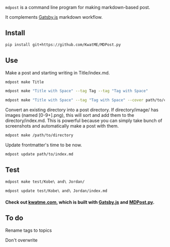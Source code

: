 `mdpost` is a command line program for making markdown-based post.

It complements [Gatsby.js](https://www.gatsbyjs.com) markdown workflow.

## Install

```sh
pip install git+https://github.com/KwatME/MDPost.py
```

## Use

Make a post and starting writing in Title/index.md.

```sh
mdpost make Title
```

```sh
mdpost make "Title with Space" --tag Tag --tag "Tag with Space"
```

```sh
mdpost make "Title with Space" --tag "Tag with Space" --cover path/to/cover.jpeg
```

Convert an existing directory into a post directory.
If directory/image/ has images (named [0-9+].png), this will sort and add them to the directory/index.md.
This is powerful because you can simply take bunch of screenshots and automatically make a post with them.

```sh
mdpost make /path/to/directory
```

Update frontmatter's time to be now.

```sh
mdpost update path/to/index.md
```

## Test

```sh
mdpost make test/Kobe\ and\ Jordan/
```

```sh
mdpost update test/Kobe\ and\ Jordan/index.md
```

#### Check out [kwatme.com](https://kwatme.com), which is built with [Gatsby.js](https://www.gatsbyjs.com) and [MDPost.py](https://github.com/KwatME/MDPost.py).

## To do

Rename tags to topics

Don't overwrite
